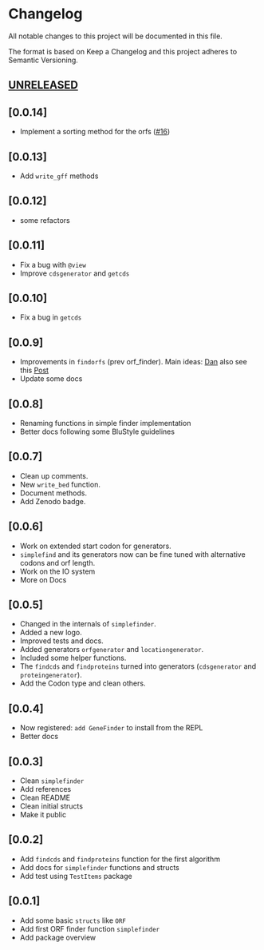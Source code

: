 # Changelog

All notable changes to this project will be documented in this file.

The format is based on Keep a Changelog and this project adheres to Semantic Versioning.

## [UNRELEASED](https://github.com/camilogarciabotero/GeneFinder.jl/compare/v0.0.10...main)

## [0.0.14]

- Implement a sorting method for the orfs  ([#16](https://github.com/camilogarciabotero/GeneFinder.jl/pull/16))

## [0.0.13]

- Add `write_gff` methods

## [0.0.12]

- some refactors

## [0.0.11]

- Fix a bug with `@view`
- Improve `cdsgenerator` and `getcds`

## [0.0.10]

- Fix a bug in `getcds`

## [0.0.9]

- Improvements in `findorfs` (prev orf_finder). Main ideas: [Dan](https://discourse.julialang.org/u/dan/summary) also see this [Post](https://discourse.julialang.org/t/how-to-improve-a-generator-to-be-more-memory-efficient-when-it-is-collected/92932)
- Update some docs

## [0.0.8]

- Renaming functions in simple finder implementation
- Better docs following some BluStyle guidelines

## [0.0.7]

- Clean up comments.
- New `write_bed` function.
- Document methods.
- Add Zenodo badge.

## [0.0.6]

- Work on extended start codon for generators.
- `simplefind` and its generators now can be fine tuned with alternative codons and orf length.
- Work on the IO system
- More on Docs

## [0.0.5]

- Changed in the internals of `simplefinder`.
- Added a new logo.
- Improved tests and docs.
- Added generators `orfgenerator` and `locationgenerator`.
- Included some helper functions.
- The `findcds` and `findproteins` turned into generators (`cdsgenerator` and `proteingenerator`).
- Add the Codon type and clean others.

## [0.0.4]

- Now registered: `add GeneFinder` to install from the REPL
- Better docs

## [0.0.3]

- Clean `simplefinder`
- Add references
- Clean README
- Clean initial structs
- Make it public

## [0.0.2]

- Add `findcds` and `findproteins` function for the first algorithm
- Add docs for `simplefinder` functions and structs
- Add test using `TestItems` package

## [0.0.1]

- Add some basic `structs` like `ORF`
- Add first ORF finder function `simplefinder`
- Add package overview
